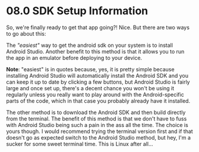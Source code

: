 # 08.0 SDK Setup Information

So, we're finally ready to get that app going?! Nice. But there are two ways to go about this:

The _"easiest"_ way to get the android sdk on your system is to install Android Studio. Another benefit to this method is that it allows you to run the app in an emulator before deploying to your device.

**Note**: "easiest" is in quotes because, yes, it is pretty simple because installing Android Studio will automatically install the Android SDK and you can keep it up to date by clicking a few buttons, but Android Studio is fairly large and once set up, there's a decent chance you won't be using it regularly unless you really want to play around with the Android-specific parts of the code, which in that case you probably already have it installed.

The other method is to download the Android SDK and then build directly from the terminal. The benefit of this method is that we don't have to fuss with Android Studio being such a pain in the ass all the time. The choice is yours though. I would recommend trying the terminal version first and if that doesn't go as expected switch to the Android Studio method, but hey, I'm a sucker for some sweet terminal time. This is Linux after all...

